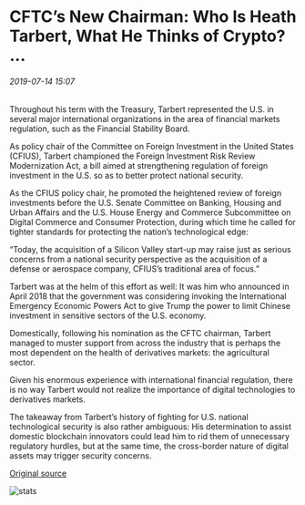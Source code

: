 # CFTC’s New Chairman: Who Is Heath Tarbert, What He Thinks of Crypto? ...

###### 2019-07-14 15:07

Throughout his term with the Treasury, Tarbert represented the U.S. in several major international organizations in the area of financial markets regulation, such as the Financial Stability Board.

As policy chair of the Committee on Foreign Investment in the United States (CFIUS), Tarbert championed the Foreign Investment Risk Review Modernization Act, a bill aimed at strengthening regulation of foreign investment in the U.S. so as to better protect national security.

As the CFIUS policy chair, he promoted the heightened review of foreign investments before the U.S. Senate Committee on Banking, Housing and Urban Affairs and the U.S. House Energy and Commerce Subcommittee on Digital Commerce and Consumer Protection, during which time he called for tighter standards for protecting the nation’s technological edge:

“Today, the acquisition of a Silicon Valley start-up may raise just as serious concerns from a national security perspective as the acquisition of a defense or aerospace company, CFIUS’s traditional area of focus.”

Tarbert was at the helm of this effort as well: It was him who announced in April 2018 that the government was considering invoking the International Emergency Economic Powers Act to give Trump the power to limit Chinese investment in sensitive sectors of the U.S. economy.

Domestically, following his nomination as the CFTC chairman, Tarbert managed to muster support from across the industry that is perhaps the most dependent on the health of derivatives markets: the agricultural sector.

Given his enormous experience with international financial regulation, there is no way Tarbert would not realize the importance of digital technologies to derivatives markets.

The takeaway from Tarbert’s history of fighting for U.S. national technological security is also rather ambiguous: His determination to assist domestic blockchain innovators could lead him to rid them of unnecessary regulatory hurdles, but at the same time, the cross-border nature of digital assets may trigger security concerns.

[Original source](https://cointelegraph.com/news/cftcs-new-chairman-who-is-heath-tarbert-what-he-thinks-of-crypto)

![stats](https://c.statcounter.com/11760860/0/a89fa40b/1/ "stats")